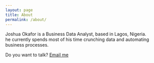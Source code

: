 ```yaml
---
layout: page
title: About
permalink: /about/
---
```


Joshua Okafor is a Business Data Analyst, based in Lagos, Nigeria.<br/>
he currently spends most of his time crunching data and automating business processes.

Do you want to talk? [Email me](mailto:joshuaokafor49@gmail.com) 
